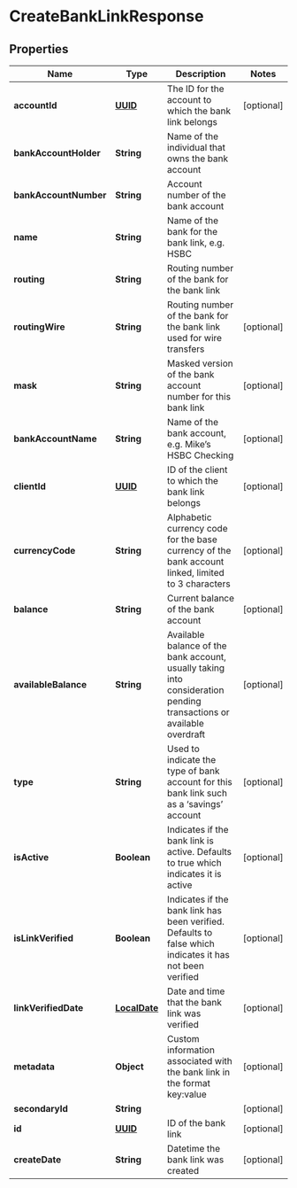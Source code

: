 
# CreateBankLinkResponse

## Properties
Name | Type | Description | Notes
------------ | ------------- | ------------- | -------------
**accountId** | [**UUID**](UUID.md) | The ID for the account to which the bank link belongs |  [optional]
**bankAccountHolder** | **String** | Name of the individual that owns the bank account | 
**bankAccountNumber** | **String** | Account number of the bank account | 
**name** | **String** | Name of the bank for the bank link, e.g. HSBC | 
**routing** | **String** | Routing number of the bank for the bank link | 
**routingWire** | **String** | Routing number of the bank for the bank link used for wire transfers |  [optional]
**mask** | **String** | Masked version of the bank account number for this bank link |  [optional]
**bankAccountName** | **String** | Name of the bank account, e.g. Mike’s HSBC Checking |  [optional]
**clientId** | [**UUID**](UUID.md) | ID of the client to which the bank link belongs |  [optional]
**currencyCode** | **String** | Alphabetic currency code for the base currency of the bank account linked, limited to 3 characters |  [optional]
**balance** | **String** | Current balance of the bank account |  [optional]
**availableBalance** | **String** | Available balance of the bank account, usually taking into consideration pending transactions or available overdraft |  [optional]
**type** | **String** | Used to indicate the type of bank account for this bank link such as a ‘savings’ account |  [optional]
**isActive** | **Boolean** | Indicates if the bank link is active. Defaults to true which indicates it is active |  [optional]
**isLinkVerified** | **Boolean** | Indicates if the bank link has been verified. Defaults to false which indicates it has not been verified |  [optional]
**linkVerifiedDate** | [**LocalDate**](LocalDate.md) | Date and time that the bank link was verified |  [optional]
**metadata** | **Object** | Custom information associated with the bank link in the format key:value |  [optional]
**secondaryId** | **String** |  |  [optional]
**id** | [**UUID**](UUID.md) | ID of the bank link |  [optional]
**createDate** | **String** | Datetime the bank link was created |  [optional]



